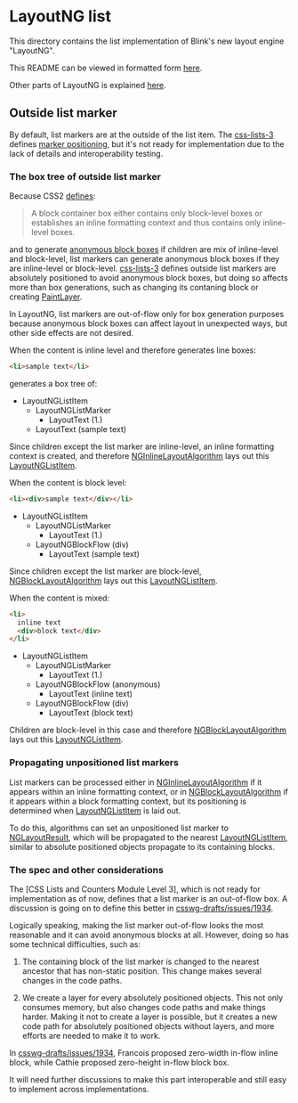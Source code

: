 # LayoutNG list #

This directory contains the list implementation
of Blink's new layout engine "LayoutNG".

This README can be viewed in formatted form [here](https://chromium.googlesource.com/chromium/src/+/master/third_party/WebKit/Source/core/layout/ng/list/README.md).

Other parts of LayoutNG is explained [here](../README.md).

## Outside list marker

By default, list markers are at the outside of the list item.
The [css-lists-3] defines [marker positioning],
but it's not ready for implementation
due to the lack of details and interoperability testing.

### The box tree of outside list marker ##

Because CSS2 [defines](https://drafts.csswg.org/css2/visuren.html#box-gen):

> A block container box either contains only block-level boxes or
establishes an inline formatting context and thus contains only inline-level boxes.

and to generate [anonymous block boxes] if children are mix of inline-level and block-level,
list markers can generate anonymous block boxes
if they are inline-level or block-level.
[css-lists-3] defines outside list markers are absolutely positioned to avoid anonymous block boxes,
but doing so affects more than box generations,
such as changing its contaning block or creating [PaintLayer].

In LayoutNG, list markers are out-of-flow only for box generation purposes
because anonymous block boxes can affect layout in unexpected ways,
but other side effects are not desired.

When the content is inline level and therefore generates line boxes:

```html
<li>sample text</li>
```

generates a box tree of:

- LayoutNGListItem
  - LayoutNGListMarker
    - LayoutText (1.)
  - LayoutText (sample text)

Since children except the list marker are inline-level,
an inline formatting context is created, and therefore
[NGInlineLayoutAlgorithm] lays out this [LayoutNGListItem].

When the content is block level:

```html
<li><div>sample text</div></li>
```

- LayoutNGListItem
  - LayoutNGListMarker
    - LayoutText (1.)
  - LayoutNGBlockFlow (div)
    - LayoutText (sample text)

Since children except the list marker are block-level,
[NGBlockLayoutAlgorithm] lays out this [LayoutNGListItem].

When the content is mixed:

```html
<li>
  inline text
  <div>block text</div>
</li>
```

- LayoutNGListItem
  - LayoutNGListMarker
    - LayoutText (1.)
  - LayoutNGBlockFlow (anonymous)
    - LayoutText (inline text)
  - LayoutNGBlockFlow (div)
    - LayoutText (block text)

Children are block-level in this case and therefore
[NGBlockLayoutAlgorithm] lays out this [LayoutNGListItem].

### Propagating unpositioned list markers

List markers can be processed either in [NGInlineLayoutAlgorithm]
if it appears within an inline formatting context,
or in [NGBlockLayoutAlgorithm]
if it appears within a block formatting context,
but its positioning is determined when [LayoutNGListItem] is laid out.

To do this, algorithms can set an unpositioned list marker to [NGLayoutResult],
which will be propagated to the nearest [LayoutNGListItem],
similar to absolute positioned objects propagate to its containing blocks.

### The spec and other considerations

The [CSS Lists and Counters Module Level 3],
which is not ready for implementation as of now,
defines that a list marker is an out-of-flow box.
A discussion is going on to define this better
in [csswg-drafts/issues/1934].

Logically speaking,
making the list marker out-of-flow looks the most reasonable
and it can avoid anonymous blocks at all.
However, doing so has some technical difficulties, such as:

1. The containing block of the list marker is changed to
the nearest ancestor that has non-static position.
This change makes several changes in the code paths.

2. We create a layer for every absolutely positioned objects.
This not only consumes memory,
but also changes code paths and make things harder.
Making it not to create a layer is possible,
but it creates a new code path for absolutely positioned objects without layers,
and more efforts are needed to make it to work.

In [csswg-drafts/issues/1934],
Francois proposed zero-width in-flow inline block,
while Cathie proposed zero-height in-flow block box.

It will need further discussions to make this part interoperable
and still easy to implement across implementations.

[anonymous block boxes]: https://drafts.csswg.org/css2/visuren.html#anonymous-block-level
[css-lists-3]: https://drafts.csswg.org/css-lists-3/
[csswg-drafts/issues/1934]: https://github.com/w3c/csswg-drafts/issues/1934
[list-style-position]: https://drafts.csswg.org/css-lists-3/#propdef-list-style-position
[marker positioning]: https://drafts.csswg.org/css-lists-3/#positioning

[LayoutNGListItem]: layout_ng_list_item.h
[LayoutNGListMarker]: layout_ng_list_marker.h
[NGBlockLayoutAlgorithm]: ../ng_block_layout_algorithm.h
[NGInlineItem]: ../inline/ng_inline_item.h
[NGInlineLayoutAlgorithm]: ../inline/ng_inline_layout_algorithm.h
[NGLayoutResult]: ../ng_layout_result.h
[PaintLayer]: ../../paint/PaintLayer.h
